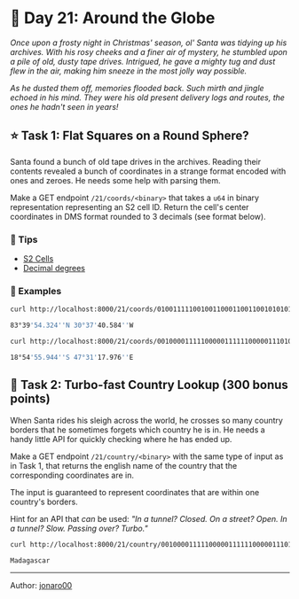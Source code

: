 # 🎄 Day 21: Around the Globe

*Once upon a frosty night in Christmas' season, ol' Santa was tidying up his archives. With his rosy cheeks and a finer air of mystery, he stumbled upon a pile of old, dusty tape drives. Intrigued, he gave a mighty tug and dust flew in the air, making him sneeze in the most jolly way possible.*

*As he dusted them off, memories flooded back. Such mirth and jingle echoed in his mind. They were his old present delivery logs and routes, the ones he hadn't seen in years!*

## ⭐ Task 1: Flat Squares on a Round Sphere?

Santa found a bunch of old tape drives in the archives.
Reading their contents revealed a bunch of coordinates in a strange format encoded with ones and zeroes.
He needs some help with parsing them.

Make a GET endpoint `/21/coords/<binary>` that takes a `u64` in binary representation representing an S2 cell ID.
Return the cell's center coordinates in DMS format rounded to 3 decimals (see format below).

### 🔔 Tips

- [S2 Cells](http://s2geometry.io/devguide/s2cell_hierarchy)
- [Decimal degrees](https://en.wikipedia.org/wiki/Decimal_degrees)

### 💠 Examples

```bash
curl http://localhost:8000/21/coords/0100111110010011000110011001010101011111000010100011110001011011

83°39'54.324''N 30°37'40.584''W
```

```bash
curl http://localhost:8000/21/coords/0010000111110000011111100000111010111100000100111101111011000101

18°54'55.944''S 47°31'17.976''E
```

## 🎁 Task 2: Turbo-fast Country Lookup (300 bonus points)

When Santa rides his sleigh across the world, he crosses so many country borders that he sometimes forgets which country he is in.
He needs a handy little API for quickly checking where he has ended up.

Make a GET endpoint `/21/country/<binary>` with the same type of input as in Task 1, that returns the english name of the country that the corresponding coordinates are in.

The input is guaranteed to represent coordinates that are within one country's borders.

Hint for an API that *can* be used: *"In a tunnel? Closed. On a street? Open. In a tunnel? Slow. Passing over? Turbo."*

```bash
curl http://localhost:8000/21/country/0010000111110000011111100000111010111100000100111101111011000101

Madagascar
```

---

Author: [jonaro00](https://github.com/jonaro00)
